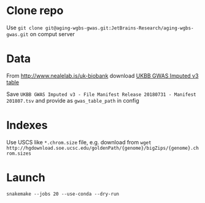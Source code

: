 # Clone repo

Use `git clone git@aging-wgbs-gwas.git:JetBrains-Research/aging-wgbs-gwas.git` on comput server

# Data

From  http://www.nealelab.is/uk-biobank download [UKBB GWAS Imputed v3 table](https://docs.google.com/spreadsheets/d/1kvPoupSzsSFBNSztMzl04xMoSC3Kcx3CrjVf4yBmESU/edit?ts=5b5f17db#gid=178908679)

Save `UKBB GWAS Imputed v3 - File Manifest Release 20180731 - Manifest 201807.tsv` and provide as `gwas_table_path` in config

# Indexes

Use USCS like `*.chrom.size` file, e.g. download from `wget http://hgdownload.soe.ucsc.edu/goldenPath/{genome}/bigZips/{genome}.chrom.sizes`

# Launch

`snakemake --jobs 20 --use-conda --dry-run`
